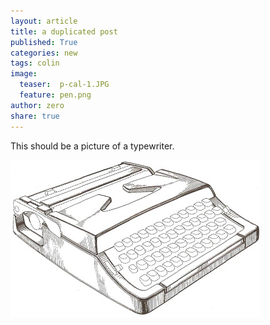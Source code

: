 ```yaml
---
layout: article
title: a duplicated post
published: True
categories: new
tags: colin
image:
  teaser:  p-cal-1.JPG
  feature: pen.png
author: zero
share: true
---
```


This should be a picture of a typewriter.

![paint](/images/typewriter.jpg)
